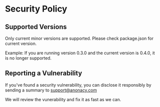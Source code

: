 # Security Policy

## Supported Versions

Only current minor versions are supported. Please check package.json for current version.

Example: If you are running version 0.3.0 and the current version is 0.4.0, it is no longer supported.

## Reporting a Vulnerability

If you've found a security vulnerability, you can disclose it responsibly by sending a summary to support@anonacy.com

We will review the vunerability and fix it as fast as we can.
